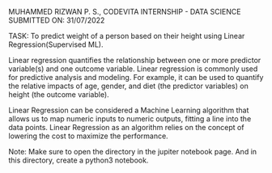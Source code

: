 MUHAMMED RIZWAN P. S., CODEVITA INTERNSHIP - DATA SCIENCE
SUBMITTED ON: 31/07/2022

TASK: To predict weight of a person based on their height using Linear Regression(Supervised ML).

Linear regression quantifies the relationship between one or more predictor variable(s) and one outcome variable. Linear regression is commonly used for predictive analysis and modeling. For example, it can be used to quantify the relative impacts of age, gender, and diet (the predictor variables) on height (the outcome variable).

Linear Regression can be considered a Machine Learning algorithm that allows us to map numeric inputs to numeric outputs, fitting a line into the data points. Linear Regression as an algorithm relies on the concept of lowering the cost to maximize the performance.

Note: Make sure to open the directory in the jupiter notebook page. And in this directory, create a python3 notebook.
